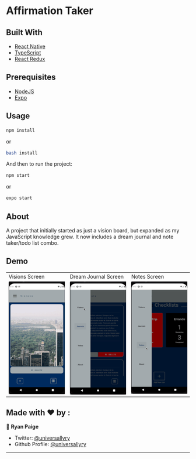 # Affirmation Taker

## Built With

- [React Native](https://reactnative.dev/)
- [TypeScript](https://www.typescriptlang.org/)
- [React Redux](https://react-redux.js.org/)

## Prerequisites

- [NodeJS](https://nodejs.org)
- [Expo](https://expo.io/)

## Usage

```bash
npm install
```

or

```bash
bash install
```

And then to run the project:

```bash
npm start
```

or

```bash
expo start
```

## About

A project that initially started as just a vision board, but expanded as my JavaScript knowledge grew. It now includes a dream journal and note taker/todo list combo.

## Demo

<table>
  <tr>
    <td>Visions Screen</td>
    <td>Dream Journal Screen</td>
    <td>Notes Screen</td>
  </tr>
  <tr>
    <td valign="top"><img src="demo/visions.gif"></td>
    <td valign="top"><img src="demo/journal.gif"></td>
    <td valign="top"><img src="demo/notes.gif"></td>
  </tr>
 </table>

## Made with ❤️ by :

👤 **Ryan Paige**

- Twitter: [@universallyry](https://twitter.com/universallyry)
- Github Profile: [@universallyry](https://github.com/universallyry)

---
